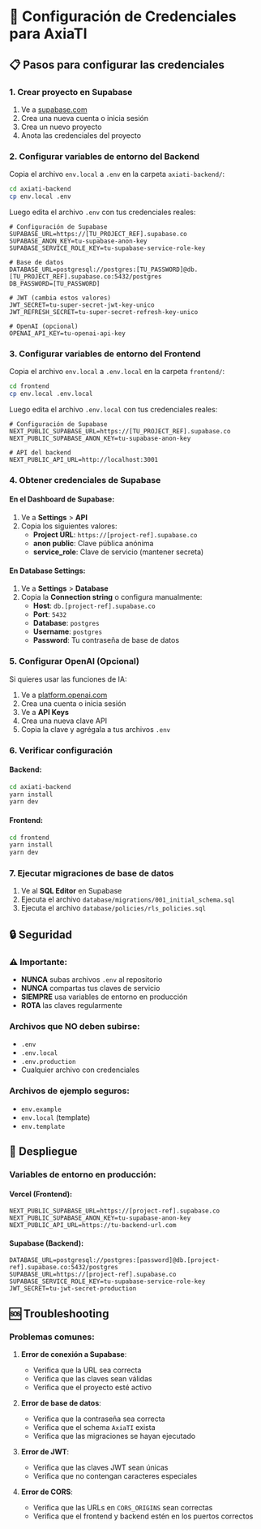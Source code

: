 # 🔐 Configuración de Credenciales para AxiaTI

## 📋 Pasos para configurar las credenciales

### 1. Crear proyecto en Supabase
1. Ve a [supabase.com](https://supabase.com)
2. Crea una nueva cuenta o inicia sesión
3. Crea un nuevo proyecto
4. Anota las credenciales del proyecto

### 2. Configurar variables de entorno del Backend

Copia el archivo `env.local` a `.env` en la carpeta `axiati-backend/`:

```bash
cd axiati-backend
cp env.local .env
```

Luego edita el archivo `.env` con tus credenciales reales:

```env
# Configuración de Supabase
SUPABASE_URL=https://[TU_PROJECT_REF].supabase.co
SUPABASE_ANON_KEY=tu-supabase-anon-key
SUPABASE_SERVICE_ROLE_KEY=tu-supabase-service-role-key

# Base de datos
DATABASE_URL=postgresql://postgres:[TU_PASSWORD]@db.[TU_PROJECT_REF].supabase.co:5432/postgres
DB_PASSWORD=[TU_PASSWORD]

# JWT (cambia estos valores)
JWT_SECRET=tu-super-secret-jwt-key-unico
JWT_REFRESH_SECRET=tu-super-secret-refresh-key-unico

# OpenAI (opcional)
OPENAI_API_KEY=tu-openai-api-key
```

### 3. Configurar variables de entorno del Frontend

Copia el archivo `env.local` a `.env.local` en la carpeta `frontend/`:

```bash
cd frontend
cp env.local .env.local
```

Luego edita el archivo `.env.local` con tus credenciales reales:

```env
# Configuración de Supabase
NEXT_PUBLIC_SUPABASE_URL=https://[TU_PROJECT_REF].supabase.co
NEXT_PUBLIC_SUPABASE_ANON_KEY=tu-supabase-anon-key

# API del backend
NEXT_PUBLIC_API_URL=http://localhost:3001
```

### 4. Obtener credenciales de Supabase

#### En el Dashboard de Supabase:
1. Ve a **Settings** > **API**
2. Copia los siguientes valores:
   - **Project URL**: `https://[project-ref].supabase.co`
   - **anon public**: Clave pública anónima
   - **service_role**: Clave de servicio (mantener secreta)

#### En Database Settings:
1. Ve a **Settings** > **Database**
2. Copia la **Connection string** o configura manualmente:
   - **Host**: `db.[project-ref].supabase.co`
   - **Port**: `5432`
   - **Database**: `postgres`
   - **Username**: `postgres`
   - **Password**: Tu contraseña de base de datos

### 5. Configurar OpenAI (Opcional)

Si quieres usar las funciones de IA:
1. Ve a [platform.openai.com](https://platform.openai.com)
2. Crea una cuenta o inicia sesión
3. Ve a **API Keys**
4. Crea una nueva clave API
5. Copia la clave y agrégala a tus archivos `.env`

### 6. Verificar configuración

#### Backend:
```bash
cd axiati-backend
yarn install
yarn dev
```

#### Frontend:
```bash
cd frontend
yarn install
yarn dev
```

### 7. Ejecutar migraciones de base de datos

1. Ve al **SQL Editor** en Supabase
2. Ejecuta el archivo `database/migrations/001_initial_schema.sql`
3. Ejecuta el archivo `database/policies/rls_policies.sql`

## 🔒 Seguridad

### ⚠️ Importante:
- **NUNCA** subas archivos `.env` al repositorio
- **NUNCA** compartas tus claves de servicio
- **SIEMPRE** usa variables de entorno en producción
- **ROTA** las claves regularmente

### Archivos que NO deben subirse:
- `.env`
- `.env.local`
- `.env.production`
- Cualquier archivo con credenciales

### Archivos de ejemplo seguros:
- `env.example`
- `env.local` (template)
- `env.template`

## 🚀 Despliegue

### Variables de entorno en producción:

#### Vercel (Frontend):
```env
NEXT_PUBLIC_SUPABASE_URL=https://[project-ref].supabase.co
NEXT_PUBLIC_SUPABASE_ANON_KEY=tu-supabase-anon-key
NEXT_PUBLIC_API_URL=https://tu-backend-url.com
```

#### Supabase (Backend):
```env
DATABASE_URL=postgresql://postgres:[password]@db.[project-ref].supabase.co:5432/postgres
SUPABASE_URL=https://[project-ref].supabase.co
SUPABASE_SERVICE_ROLE_KEY=tu-supabase-service-role-key
JWT_SECRET=tu-jwt-secret-production
```

## 🆘 Troubleshooting

### Problemas comunes:

1. **Error de conexión a Supabase**:
   - Verifica que la URL sea correcta
   - Verifica que las claves sean válidas
   - Verifica que el proyecto esté activo

2. **Error de base de datos**:
   - Verifica que la contraseña sea correcta
   - Verifica que el schema `AxiaTI` exista
   - Verifica que las migraciones se hayan ejecutado

3. **Error de JWT**:
   - Verifica que las claves JWT sean únicas
   - Verifica que no contengan caracteres especiales

4. **Error de CORS**:
   - Verifica que las URLs en `CORS_ORIGINS` sean correctas
   - Verifica que el frontend y backend estén en los puertos correctos
